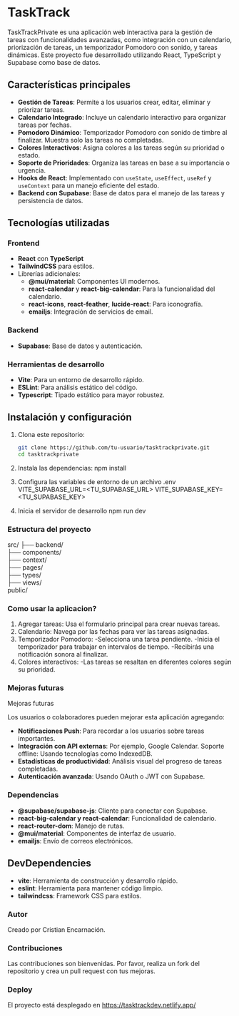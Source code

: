 # TaskTrack

TaskTrackPrivate es una aplicación web interactiva para la gestión de tareas con funcionalidades avanzadas, como integración con un calendario, priorización de tareas, un temporizador Pomodoro con sonido, y tareas dinámicas. Este proyecto fue desarrollado utilizando React, TypeScript y Supabase como base de datos.

## Características principales

- **Gestión de Tareas**: Permite a los usuarios crear, editar, eliminar y priorizar tareas.
- **Calendario Integrado**: Incluye un calendario interactivo para organizar tareas por fechas.
- **Pomodoro Dinámico**: Temporizador Pomodoro con sonido de timbre al finalizar. Muestra solo las tareas no completadas.
- **Colores Interactivos**: Asigna colores a las tareas según su prioridad o estado.
- **Soporte de Prioridades**: Organiza las tareas en base a su importancia o urgencia.
- **Hooks de React**: Implementado con `useState`, `useEffect`, `useRef` y `useContext` para un manejo eficiente del estado.
- **Backend con Supabase**: Base de datos para el manejo de las tareas y persistencia de datos.

## Tecnologías utilizadas

### Frontend

- **React** con **TypeScript**
- **TailwindCSS** para estilos.
- Librerías adicionales:
  - **@mui/material**: Componentes UI modernos.
  - **react-calendar** y **react-big-calendar**: Para la funcionalidad del calendario.
  - **react-icons**, **react-feather**, **lucide-react**: Para iconografía.
  - **emailjs**: Integración de servicios de email.

### Backend

- **Supabase**: Base de datos y autenticación.

### Herramientas de desarrollo

- **Vite**: Para un entorno de desarrollo rápido.
- **ESLint**: Para análisis estático del código.
- **Typescript**: Tipado estático para mayor robustez.

## Instalación y configuración

1. Clona este repositorio:

   ```bash
   git clone https://github.com/tu-usuario/tasktrackprivate.git
   cd tasktrackprivate

   ```

2. Instala las dependencias:
   npm install

3. Configura las variables de entorno de un archivo .env
   VITE_SUPABASE_URL=<TU_SUPABASE_URL>
   VITE_SUPABASE_KEY=<TU_SUPABASE_KEY>

4. Inicia el servidor de desarrollo
   npm run dev

### Estructura del proyecto

src/
├── backend/        
├── components/     
├── context/      
├── pages/           
├── types/        
├── views/          
public/              



### Como usar la aplicacion?

1. Agregar tareas: Usa el formulario principal para crear nuevas tareas.
2. Calendario: Navega por las fechas para ver las tareas asignadas.
3. Temporizador Pomodoro:
   -Selecciona una tarea pendiente.
   -Inicia el temporizador para trabajar en intervalos de tiempo.
   -Recibirás una notificación sonora al finalizar.
4. Colores interactivos:
   -Las tareas se resaltan en diferentes colores según su prioridad.

### Mejoras futuras

Mejoras futuras

Los usuarios o colaboradores pueden mejorar esta aplicación agregando:

- **Notificaciones Push**: Para recordar a los usuarios sobre tareas importantes.
- **Integración con API externas**: Por ejemplo, Google Calendar.
  Soporte offline: Usando tecnologías como IndexedDB.
- **Estadísticas de productividad**: Análisis visual del progreso de tareas completadas.
- **Autenticación avanzada**: Usando OAuth o JWT con Supabase.

### Dependencias

- **@supabase/supabase-js**: Cliente para conectar con Supabase.
- **react-big-calendar y react-calendar**: Funcionalidad de calendario.
- **react-router-dom**: Manejo de rutas.
- **@mui/material**: Componentes de interfaz de usuario.
- **emailjs**: Envío de correos electrónicos.

## DevDependencies

- **vite**: Herramienta de construcción y desarrollo rápido.
- **eslint**: Herramienta para mantener código limpio.
- **tailwindcss**: Framework CSS para estilos.

### Autor

Creado por Cristian Encarnación.

### Contribuciones

Las contribuciones son bienvenidas. Por favor, realiza un fork del repositorio y crea un pull request con tus mejoras.

### Deploy

El proyecto está desplegado en https://tasktrackdev.netlify.app/
